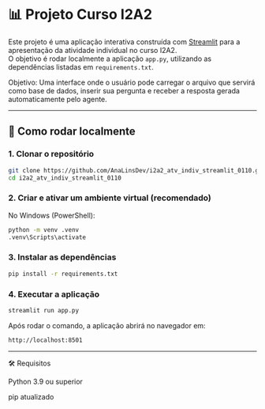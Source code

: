 # 📊 Projeto Curso I2A2
Este projeto é uma aplicação interativa construída com [Streamlit](https://streamlit.io/) para a apresentação da atividade individual no curso I2A2.  
O objetivo é rodar localmente a aplicação `app.py`, utilizando as dependências listadas em `requirements.txt`.

Objetivo:
Uma interface onde o usuário pode carregar o arquivo que servirá como base de dados, inserir sua pergunta e receber a resposta gerada automaticamente pelo agente.

---

## 🚀 Como rodar localmente

### 1. Clonar o repositório
```bash
git clone https://github.com/AnaLinsDev/i2a2_atv_indiv_streamlit_0110.git
cd i2a2_atv_indiv_streamlit_0110
```
### 2. Criar e ativar um ambiente virtual (recomendado)
No Windows (PowerShell):
```bash
python -m venv .venv
.venv\Scripts\activate
```
### 3. Instalar as dependências
```bash
pip install -r requirements.txt
```

### 4. Executar a aplicação
```bash
streamlit run app.py
```
Após rodar o comando, a aplicação abrirá no navegador em:
```bash
http://localhost:8501
```

______

🛠️ Requisitos

Python 3.9 ou superior

pip atualizado



